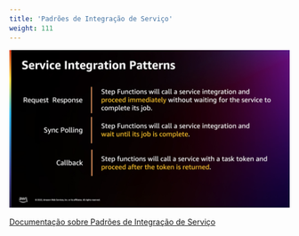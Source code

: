```yaml
---
title: 'Padrões de Integração de Serviço'
weight: 111
---
```


![Padrões de Integração de Serviço](/static/img/intro/service-integration-patterns.png)

[Documentação sobre Padrões de Integração de Serviço](https://docs.aws.amazon.com/step-functions/latest/dg/connect-to-resource.html)